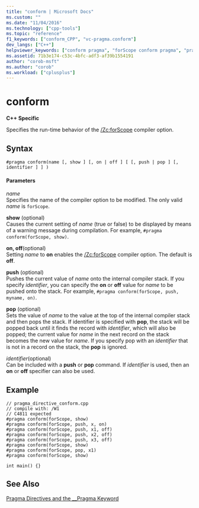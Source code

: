 ```yaml
---
title: "conform | Microsoft Docs"
ms.custom: ""
ms.date: "11/04/2016"
ms.technology: ["cpp-tools"]
ms.topic: "reference"
f1_keywords: ["conform_CPP", "vc-pragma.conform"]
dev_langs: ["C++"]
helpviewer_keywords: ["conform pragma", "forScope conform pragma", "pragmas, conform"]
ms.assetid: 71b3e174-c53c-4bfc-adf3-af39b1554191
author: "corob-msft"
ms.author: "corob"
ms.workload: ["cplusplus"]
---
```

# conform
**C++ Specific**  
  
 Specifies the run-time behavior of the [/Zc:forScope](../build/reference/zc-forscope-force-conformance-in-for-loop-scope.md) compiler option.  
  
## Syntax  
  
```  
#pragma conform(name [, show ] [, on | off ] [ [, push | pop ] [, identifier ] ] )  
```  
  
#### Parameters  
 *name*  
 Specifies the name of the compiler option to be modified. The only valid *name* is `forScope`.  
  
 **show** (optional)  
 Causes the current setting of *name* (true or false) to be displayed by means of a warning message during compilation. For example, `#pragma conform(forScope, show)`.  
  
 **on, off**(optional)  
 Setting *name* to **on** enables the [/Zc:forScope](../build/reference/zc-forscope-force-conformance-in-for-loop-scope.md) compiler option. The default is **off**.  
  
 **push** (optional)  
 Pushes the current value of *name* onto the internal compiler stack. If you specify *identifier*, you can specify the **on** or **off** value for *name* to be pushed onto the stack. For example, `#pragma conform(forScope, push, myname, on)`.  
  
 **pop** (optional)  
 Sets the value of *name* to the value at the top of the internal compiler stack and then pops the stack. If identifier is specified with **pop**, the stack will be popped back until it finds the record with *identifier*, which will also be popped; the current value for *name* in the next record on the stack becomes the new value for *name*. If you specify pop with an *identifier* that is not in a record on the stack, the **pop** is ignored.  
  
 *identifier*(optional)  
 Can be included with a **push** or **pop** command. If *identifier* is used, then an **on** or **off** specifier can also be used.  
  
## Example  
  
```  
// pragma_directive_conform.cpp  
// compile with: /W1  
// C4811 expected  
#pragma conform(forScope, show)  
#pragma conform(forScope, push, x, on)  
#pragma conform(forScope, push, x1, off)  
#pragma conform(forScope, push, x2, off)  
#pragma conform(forScope, push, x3, off)  
#pragma conform(forScope, show)  
#pragma conform(forScope, pop, x1)  
#pragma conform(forScope, show)  
  
int main() {}  
```  
  
## See Also  
 [Pragma Directives and the __Pragma Keyword](../preprocessor/pragma-directives-and-the-pragma-keyword.md)